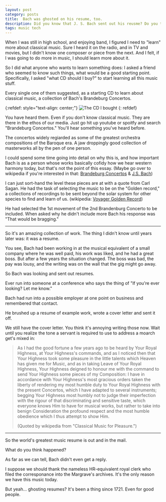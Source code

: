 ```yaml
---
layout: post
category: posts
title:  Bach was ghosted on his resume, too.
description: Did you know that J. S. Bach sent out his reusme? Do you think he heard back?
tags: music tech
---
```

When I was still in high school, and enjoying band, I figured I need to "learn" more about classical music. Sure I heard it on the radio, and in TV and movies, but I didn't know one composer or piece from the next. And I felt, if I was going to do more in music, I should learn more about it.

So I did what anyone who wants to learn something does: I asked a friend who seemed to know such things, what would be a good starting point. Specifically, I asked "what CD should I buy?" to start learning all this music stuff.

Every single one of them suggested, as a starting CD to learn about classical music, a collection of Bach's Brandeburg Concertos.

{:refdef: style="text-align: center;"}
![The CD I bought](/posts/2024/images/cd.jpg)
{: refdef}

You have heard them. Even if you don't know classical music. They are there in the ethos of our media. Just go hit up youtube or spoitfy and search "Brandeburg Concertos." You'll hear something you've heard before.

The concertos widely regiarded as some of the greatest orchestra compositions of the Baroque era. A jaw droppingly good collection of masterworks all by the pen of one person.

I could spend some time going into detail on why this is, and how important Bach is as a person whose works basically cofidy how we hear western harmony today, but that's not the point of this essay. (Maybe go over to wikipedia if you're interested in that: [Brandeburg Concertos](https://en.wikipedia.org/wiki/Brandenburg_Concertos) & [J.S. Bach](https://en.wikipedia.org/wiki/Johann_Sebastian_Bach))

I can just sort-hand the level these pieces are at with a quote from Carl Sagan. He had the task of selecting the music to be on the "Golden record," a collections of recordings to be sent beyond the solar system for other species to find and learn of us. (wikipedia: [Voyager Golden Record](https://en.wikipedia.org/wiki/Voyager_Golden_Record))

He had selected the 1st movement of the 2nd Brandenburg Concerto to be included. When asked why he didn't include more Bach his response was "That would be bragging."

---

So it's an amazing collection of work. The thing I didn't know until years later was: it was a resume.

You see, Bach had been working in at the musical equivalent of a small company where he was well paid, his work was liked, and he had a great boss. But after a few years the situation changed. The boss was bad, the pay was lousy, and the writing was on the wall that the gig might go away.

So Bach was looking and sent out resumes.

Ever run into someone at a conference who says the thing of "If you're ever looking? Let me know."

Bach had run into a possible employer at one point on business and remembered that contact.

He brushed up a resume of example work, wrote a cover letter and sent it off.

We still have the cover letter. You think it's annoying writing those now. Wait until you realize the tone a servant is required to use to address a moarch get's mixed in:

> As I had the good fortune a few years ago to be heard by Your Royal Highness, at Your Highness's commands, and as I noticed then that Your Highness took some pleasure in the little talents which Heaven has given me for Music, and as in taking Leave of Your Royal Highness, Your Highness deigned to honour me with the command to send Your Highness some pieces of my Composition: I have in accordance with Your Highness's most gracious orders taken the liberty of rendering my most humble duty to Your Royal Highness with the present Concertos, which I have adapted to several instruments; begging Your Highness most humbly not to judge their imperfection with the rigour of that discriminating and sensitive taste, which everyone knows Him to have for musical works, but rather to take into benign Consideration the profound respect and the most humble obedience which I thus attempt to show Him.
>
> (Quoted by wikipedia from "Classical Music for Pleasure.")

---

So the world's greatest music resume is out and in the mail.

What do you think happened?

As far as we can tell, Bach didn't even get a reply.

I suppose we should thank the nameless HR-equivalent royal clerk who filed the corresponance into the Margrave's archives. It's the only reason we have this music today.

But yeah... ghosting resumes? It's been a thing since 1721. Even for good people.
